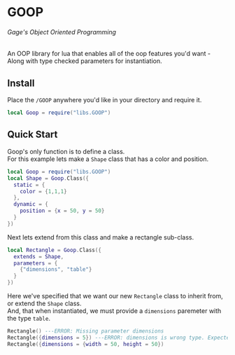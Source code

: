 # GOOP
###### Gage's Object Oriented Programming
An OOP library for lua that enables all of the oop features you'd want - Along with type checked parameters for instantiation.

## Install
Place the `/GOOP` anywhere you'd like in your directory and require it.
```Lua
local Goop = require("libs.GOOP")
```

## Quick Start
Goop's only function is to define a class.  
For this example lets make a `Shape` class that has a color and position. 
```Lua
local Goop = require("libs.GOOP")
local Shape = Goop.Class({
  static = {
    color = {1,1,1}
  },
  dynamic = {
    position = {x = 50, y = 50}
  }
})
```

Next lets extend from this class and make a rectangle sub-class.
```Lua
local Rectangle = Goop.Class({
  extends = Shape,
  parameters = {
    {"dimensions", "table"}
  }
})
```
Here we've specified that we want our new `Rectangle` class to inherit from, or extend the `Shape` class.  
And, that when instantiated, we must provide a `dimensions` paremeter with the type `table`.
```Lua
Rectangle() ---ERROR: Missing parameter dimensions
Rectangle({dimensions = 5}) ---ERROR: dimensions is wrong type. Expected 'table'. Received 'number'.
Rectangle({dimensions = {width = 50, height = 50})
```

